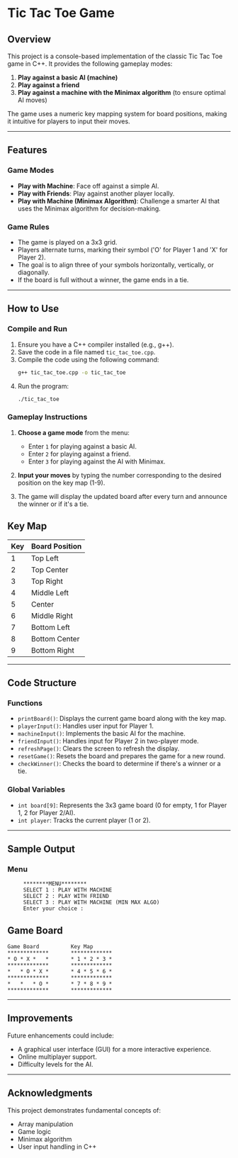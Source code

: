 # Tic Tac Toe Game

## Overview
This project is a console-based implementation of the classic Tic Tac Toe game in C++. It provides the following gameplay modes:

1. **Play against a basic AI (machine)**
2. **Play against a friend**
3. **Play against a machine with the Minimax algorithm** (to ensure optimal AI moves)

The game uses a numeric key mapping system for board positions, making it intuitive for players to input their moves.

-----

## Features

### Game Modes
- **Play with Machine**: Face off against a simple AI.
- **Play with Friends**: Play against another player locally.
- **Play with Machine (Minimax Algorithm)**: Challenge a smarter AI that uses the Minimax algorithm for decision-making.

### Game Rules
- The game is played on a 3x3 grid.
- Players alternate turns, marking their symbol ('O' for Player 1 and 'X' for Player 2).
- The goal is to align three of your symbols horizontally, vertically, or diagonally.
- If the board is full without a winner, the game ends in a tie.

---

## How to Use

### Compile and Run
1. Ensure you have a C++ compiler installed (e.g., g++).
2. Save the code in a file named `tic_tac_toe.cpp`.
3. Compile the code using the following command:
   ```bash
   g++ tic_tac_toe.cpp -o tic_tac_toe
   ```
4. Run the program:
   ```bash
   ./tic_tac_toe
   ```

### Gameplay Instructions
1. **Choose a game mode** from the menu:
   - Enter `1` for playing against a basic AI.
   - Enter `2` for playing against a friend.
   - Enter `3` for playing against the AI with Minimax.

2. **Input your moves** by typing the number corresponding to the desired position on the key map (1-9).

3. The game will display the updated board after every turn and announce the winner or if it's a tie.

## Key Map
| Key | Board Position |
|-----|----------------|
|  1  | Top Left       |
|  2  | Top Center     |
|  3  | Top Right      |
|  4  | Middle Left    |
|  5  | Center         |
|  6  | Middle Right   |
|  7  | Bottom Left    |
|  8  | Bottom Center  |
|  9  | Bottom Right   |

---

## Code Structure

### Functions
- `printBoard()`: Displays the current game board along with the key map.
- `playerInput()`: Handles user input for Player 1.
- `machineInput()`: Implements the basic AI for the machine.
- `friendInput()`: Handles input for Player 2 in two-player mode.
- `refreshPage()`: Clears the screen to refresh the display.
- `resetGame()`: Resets the board and prepares the game for a new round.
- `checkWinner()`: Checks the board to determine if there's a winner or a tie.

### Global Variables
- `int board[9]`: Represents the 3x3 game board (0 for empty, 1 for Player 1, 2 for Player 2/AI).
- `int player`: Tracks the current player (1 or 2).

---

## Sample Output

### Menu
```
	 ********MENU********
	 SELECT 1 : PLAY WITH MACHINE
	 SELECT 2 : PLAY WITH FRIEND
	 SELECT 3 : PLAY WITH MACHINE (MIN MAX ALGO)
	 Enter your choice :
```

## Game Board
```
Game Board          Key Map
*************       *************
* O * X *   *       * 1 * 2 * 3 *
*************       *************
*   * O * X *       * 4 * 5 * 6 *
*************       *************
*   *   * O *       * 7 * 8 * 9 *
*************       *************
```

----

## Improvements
Future enhancements could include:
- A graphical user interface (GUI) for a more interactive experience.
- Online multiplayer support.
- Difficulty levels for the AI.

----

## Acknowledgments
This project demonstrates fundamental concepts of:
- Array manipulation
- Game logic
- Minimax algorithm
- User input handling in C++

